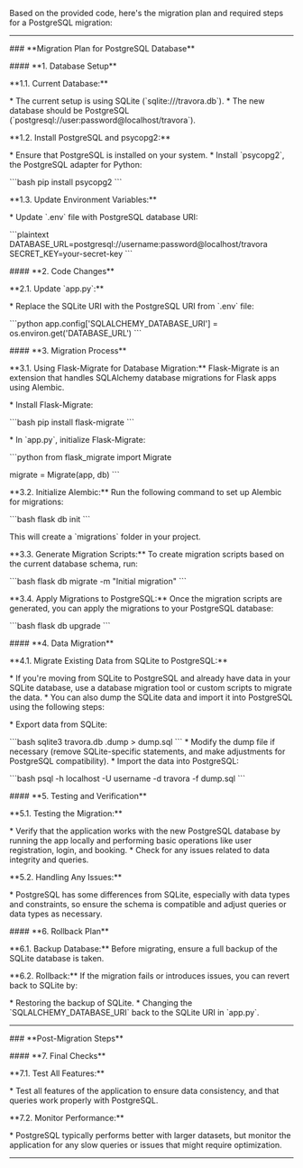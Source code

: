 Based on the provided code, here's the migration plan and required steps
for a PostgreSQL migration:

---

\### \*\*Migration Plan for PostgreSQL Database\*\*

\#### \*\*1. Database Setup\*\*

\*\*1.1. Current Database:\*\*

\* The current setup is using SQLite (\`sqlite:///travora.db\`). \* The
new database should be PostgreSQL
(\`postgresql://user:password@localhost/travora\`).

\*\*1.2. Install PostgreSQL and psycopg2:\*\*

\* Ensure that PostgreSQL is installed on your system. \* Install
\`psycopg2\`, the PostgreSQL adapter for Python:

\`\`\`bash pip install psycopg2 \`\`\`

\*\*1.3. Update Environment Variables:\*\*

\* Update \`.env\` file with PostgreSQL database URI:

\`\`\`plaintext
DATABASE_URL=postgresql://username:password@localhost/travora
SECRET_KEY=your-secret-key \`\`\`

\#### \*\*2. Code Changes\*\*

\*\*2.1. Update \`app.py\`:\*\*

\* Replace the SQLite URI with the PostgreSQL URI from \`.env\` file:

\`\`\`python app.config\['SQLALCHEMY_DATABASE_URI'\] =
os.environ.get('DATABASE_URL') \`\`\`

\#### \*\*3. Migration Process\*\*

\*\*3.1. Using Flask-Migrate for Database Migration:\*\* Flask-Migrate
is an extension that handles SQLAlchemy database migrations for Flask
apps using Alembic.

\* Install Flask-Migrate:

\`\`\`bash pip install flask-migrate \`\`\`

\* In \`app.py\`, initialize Flask-Migrate:

\`\`\`python from flask_migrate import Migrate

migrate = Migrate(app, db) \`\`\`

\*\*3.2. Initialize Alembic:\*\* Run the following command to set up
Alembic for migrations:

\`\`\`bash flask db init \`\`\`

This will create a \`migrations\` folder in your project.

\*\*3.3. Generate Migration Scripts:\*\* To create migration scripts
based on the current database schema, run:

\`\`\`bash flask db migrate -m "Initial migration" \`\`\`

\*\*3.4. Apply Migrations to PostgreSQL:\*\* Once the migration scripts
are generated, you can apply the migrations to your PostgreSQL database:

\`\`\`bash flask db upgrade \`\`\`

\#### \*\*4. Data Migration\*\*

\*\*4.1. Migrate Existing Data from SQLite to PostgreSQL:\*\*

\* If you're moving from SQLite to PostgreSQL and already have data in
your SQLite database, use a database migration tool or custom scripts to
migrate the data. \* You can also dump the SQLite data and import it
into PostgreSQL using the following steps:

\* Export data from SQLite:

\`\`\`bash sqlite3 travora.db .dump \> dump.sql \`\`\` \* Modify the
dump file if necessary (remove SQLite-specific statements, and make
adjustments for PostgreSQL compatibility). \* Import the data into
PostgreSQL:

\`\`\`bash psql -h localhost -U username -d travora -f dump.sql \`\`\`

\#### \*\*5. Testing and Verification\*\*

\*\*5.1. Testing the Migration:\*\*

\* Verify that the application works with the new PostgreSQL database by
running the app locally and performing basic operations like user
registration, login, and booking. \* Check for any issues related to
data integrity and queries.

\*\*5.2. Handling Any Issues:\*\*

\* PostgreSQL has some differences from SQLite, especially with data
types and constraints, so ensure the schema is compatible and adjust
queries or data types as necessary.

\#### \*\*6. Rollback Plan\*\*

\*\*6.1. Backup Database:\*\* Before migrating, ensure a full backup of
the SQLite database is taken.

\*\*6.2. Rollback:\*\* If the migration fails or introduces issues, you
can revert back to SQLite by:

\* Restoring the backup of SQLite. \* Changing the
\`SQLALCHEMY_DATABASE_URI\` back to the SQLite URI in \`app.py\`.

---

\### \*\*Post-Migration Steps\*\*

\#### \*\*7. Final Checks\*\*

\*\*7.1. Test All Features:\*\*

\* Test all features of the application to ensure data consistency, and
that queries work properly with PostgreSQL.

\*\*7.2. Monitor Performance:\*\*

\* PostgreSQL typically performs better with larger datasets, but
monitor the application for any slow queries or issues that might
require optimization.

---
